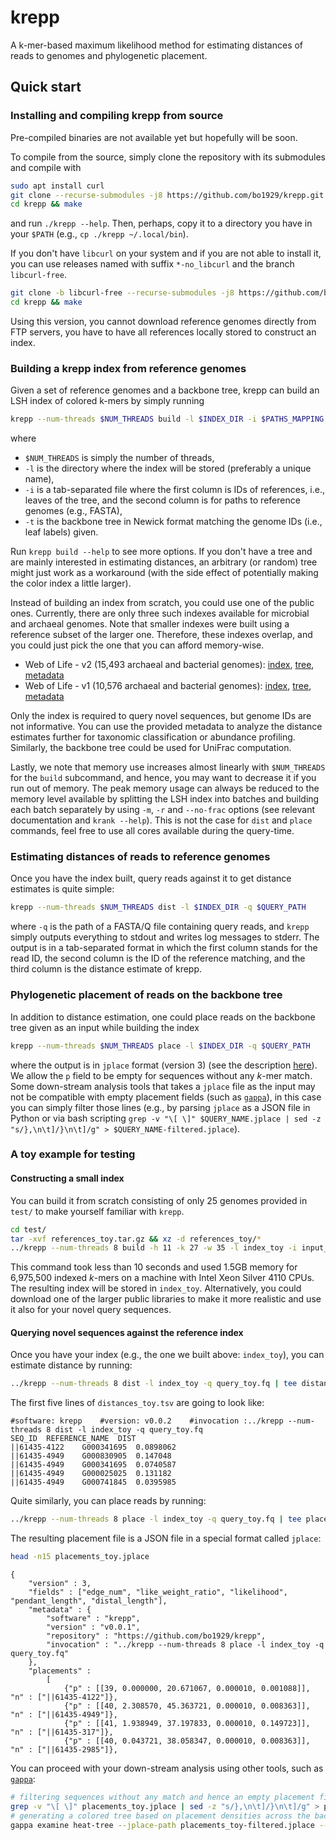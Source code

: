 # krepp
A k-mer-based maximum likelihood method for estimating distances of reads to genomes and phylogenetic placement.

## Quick start
### Installing and compiling krepp from source
Pre-compiled binaries are not available yet but hopefully will be soon.

To compile from the source, simply clone the repository with its submodules and compile with
```bash
sudo apt install curl
git clone --recurse-submodules -j8 https://github.com/bo1929/krepp.git
cd krepp && make
```
and run `./krepp --help`. Then, perhaps, copy it to a directory you have in your `$PATH` (e.g., `cp ./krepp ~/.local/bin`).

If you don't have `libcurl` on your system and if you are not able to install it, you can use releases named with suffix `*-no_libcurl` and the branch `libcurl-free`.
```bash
git clone -b libcurl-free --recurse-submodules -j8 https://github.com/bo1929/krepp.git
cd krepp && make
```
Using this version, you cannot download reference genomes directly from FTP servers, you have to have all references locally stored to construct an index.

### Building a krepp index from reference genomes
Given a set of reference genomes and a backbone tree, krepp can build an LSH index of colored k-mers by simply running
```bash
krepp --num-threads $NUM_THREADS build -l $INDEX_DIR -i $PATHS_MAPPING -t $BACKBONE_NEWICK
```
where
* `$NUM_THREADS` is simply the number of threads,
* `-l` is the directory where the index will be stored (preferably a unique name),
* `-i` is a tab-separated file where the first column is IDs of references, i.e., leaves of the tree, and the second column is for paths to reference genomes (e.g., FASTA),
* `-t` is the backbone tree in Newick format matching the genome IDs (i.e., leaf labels) given.

Run `krepp build --help` to see more options.
If you don't have a tree and are mainly interested in estimating distances, an arbitrary (or random) tree might just work as a workaround (with the side effect of potentially making the color index a little larger).

Instead of building an index from scratch, you could use one of the public ones.
Currently, there are only three such indexes available for microbial and archaeal genomes.
Note that smaller indexes were built using a reference subset of the larger one.
Therefore, these indexes overlap, and you could just pick the one that you can afford memory-wise.

* Web of Life - v2 (15,493 archaeal and bacterial genomes): [index](https://ter-trees.ucsd.edu/data/krepp/index_WoLv2-k29w35-h14.tar.gz), [tree](https://ter-trees.ucsd.edu/data/krepp/misc/backbone_tree-WoLv2.nwk.gz), [metadata](https://ter-trees.ucsd.edu/data/krepp/misc/metadata-WoLv2.tsv.gz)
* Web of Life - v1 (10,576 archaeal and bacterial genomes): [index](https://ter-trees.ucsd.edu/data/krepp/index_WoLv1-k29w35-h14.tar.gz), [tree](https://ter-trees.ucsd.edu/data/krepp/misc/backbone_tree-WoLv1.nwk.gz), [metadata](https://ter-trees.ucsd.edu/data/krepp/misc/metadata-WoLv1.tsv.gz)

Only the index is required to query novel sequences, but genome IDs are not informative.
You can use the provided metadata to analyze the distance estimates further for taxonomic classification or abundance profiling.
Similarly, the backbone tree could be used for UniFrac computation.

Lastly, we note that memory use increases almost linearly with `$NUM_THREADS` for the `build` subcommand, and hence, you may want to decrease it if you run out of memory.
The peak memory usage can always be reduced to the memory level available by splitting the LSH index into batches and building each batch separately by using `-m`, `-r` and `--no-frac` options (see relevant documentation and `krank --help`).
This is not the case for `dist` and `place` commands, feel free to use all cores available during the query-time.

### Estimating distances of reads to reference genomes
Once you have the index built, query reads against it to get distance estimates is quite simple:
```bash
krepp --num-threads $NUM_THREADS dist -l $INDEX_DIR -q $QUERY_PATH
```
where `-q` is the path of a FASTA/Q file containing query reads, and `krepp` simply outputs everything to stdout and writes log messages to stderr.
The output is in a tab-separated format in which the first column stands for the read ID, the second column is the ID of the reference matching, and the third column is the distance estimate of krepp.

### Phylogenetic placement of reads on the backbone tree
In addition to distance estimation, one could place reads on the backbone tree given as an input while building the index
```bash
krepp --num-threads $NUM_THREADS place -l $INDEX_DIR -q $QUERY_PATH
```
where the output is in `jplace` format (version 3) (see the description [here](https://journals.plos.org/plosone/article?id=10.1371/journal.pone.0031009)).
We allow the `p` field to be empty for sequences without any *k*-mer match.
Some down-stream analysis tools that takes a `jplace` file as the input may not be compatible with empty placement fields (such as [`gappa`](github.com/lczech/gappa)), in this case you can simply filter those lines (e.g., by parsing `jplace` as a JSON file in Python or via bash scripting `grep -v "\[ \]" $QUERY_NAME.jplace | sed -z "s/},\n\t]/}\n\t]/g" > $QUERY_NAME-filtered.jplace`).

### A toy example for testing

#### Constructing a small index
You can build it from scratch consisting of only 25 genomes provided in `test/` to make yourself familiar with `krepp`.
```bash
cd test/
tar -xvf references_toy.tar.gz && xz -d references_toy/*
../krepp --num-threads 8 build -h 11 -k 27 -w 35 -l index_toy -i input_map.tsv -t tree_toy.nwk
```
This command took less than 10 seconds and used 1.5GB memory for 6,975,500 indexed *k*-mers on a machine with Intel Xeon Silver 4110 CPUs.
The resulting index will be stored in `index_toy`.
Alternatively, you could download one of the larger public libraries to make it more realistic and use it also for your novel query sequences.

#### Querying novel sequences against the reference index
Once you have your index (e.g., the one we built above: `index_toy`), you can estimate distance by running:
```bash
../krepp --num-threads 8 dist -l index_toy -q query_toy.fq | tee distances_toy.tsv
```
The first five lines of `distances_toy.tsv` are going to look like:
```
#software: krepp	#version: v0.0.2	#invocation :../krepp --num-threads 8 dist -l index_toy -q query_toy.fq
SEQ_ID	REFERENCE_NAME	DIST
||61435-4122	G000341695	0.0898062
||61435-4949	G000830905	0.147048
||61435-4949	G000341695	0.0740587
||61435-4949	G000025025	0.131182
||61435-4949	G000741845	0.0395985
```

Quite similarly, you can place reads by running:
```bash
../krepp --num-threads 8 place -l index_toy -q query_toy.fq | tee placements_toy.jplace
```

The resulting placement file is a JSON file in a special format called `jplace`:
```bash
head -n15 placements_toy.jplace
```
```
{
	"version" : 3,
	"fields" : ["edge_num", "like_weight_ratio", "likelihood", "pendant_length", "distal_length"],
	"metadata" : {
		"software" : "krepp",
		"version" : "v0.0.1",
		"repository" : "https://github.com/bo1929/krepp",
		"invocation" : "../krepp --num-threads 8 place -l index_toy -q query_toy.fq"
	},
	"placements" :
		[
			{"p" : [[39, 0.000000, 20.671067, 0.000010, 0.001088]], "n" : ["||61435-4122"]},
			{"p" : [[40, 2.308570, 45.363721, 0.000010, 0.008363]], "n" : ["||61435-4949"]},
			{"p" : [[41, 1.938949, 37.197833, 0.000010, 0.149723]], "n" : ["||61435-317"]},
			{"p" : [[40, 0.043721, 38.058347, 0.000010, 0.008363]], "n" : ["||61435-2985"]},

```

You can proceed with your down-stream analysis using other tools, such as [`gappa`](github.com/lczech/gappa):
```bash
# filtering sequences without any match and hence an empty placement field
grep -v "\[ \]" placements_toy.jplace | sed -z "s/},\n\t]/}\n\t]/g" > placements_toy-filtered.jplace
# generating a colored tree based on placement densities across the backbone tree
gappa examine heat-tree --jplace-path placements_toy-filtered.jplace --write-svg-tree
```
